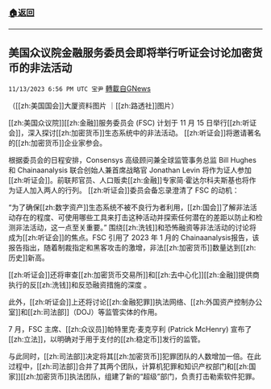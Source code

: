 ###  [:house:返回](README.md)
---


## 美国众议院金融服务委员会即将举行听证会讨论加密货币的非法活动
`11/13/2023 6:56 PM UTC 宝尹` [轉載自GNews](https://gnews.org/articles/1971975)

（[[zh:美国国会]]大厦资料图片 ｜[[zh:路透社]]图片）

[[zh:美国众议院]][[zh:金融]]服务委员会 (FSC) 计划于 11 月 15 日举行[[zh:听证会]]，深入探讨[[zh:加密货币]]生态系统中的非法活动。
[[zh:听证会]]将邀请著名的[[zh:加密货币]]企业家参会。

根据委员会的日程安排，Consensys 高级顾问兼全球监管事务总监 Bill Hughes 和 Chainaanalysis 联合创始人兼首席战略官 Jonathan Levin 将作为证人参加[[zh:听证会]]。前联邦官员、人口贩卖[[zh:金融]]专家简·霍达尔科夫斯基也将作为证人加入两人的行列。
[[zh:听证会]]委员会备忘录澄清了 FSC 的动机：

“为了确保[[zh:数字资产]]生态系统不被不良行为者利用，[[zh:国会]]了解非法活动存在的程度、可使用哪些工具来打击这种活动并探索任何潜在的差距以防止和检测非法活动，这一点至关重要。”
围绕[[zh:洗钱]]和恐怖融资等非法活动的讨论将成为[[zh:听证会]]的焦点。FSC 引用了 2023 年 1 月的 Chainaanalysis报告，该报告指出，随着制裁指定和黑客攻击的激增，非法[[zh:加密货币]]数量达到[[zh:历史]]新高。

[[zh:听证会]]还将审查[[zh:加密货币交易所]]和[[zh:去中心化]][[zh:金融]]提供商执行的反[[zh:洗钱]]和反恐融资措施的深度 。

此外，[[zh:听证会]]上还将讨论[[zh:金融犯罪]]执法网络、[[zh:外国资产控制办公室]]和[[zh:司法部]]（DOJ）等监管实体的作用。

7 月，FSC 主席、[[zh:众议员]]帕特里克·麦克亨利 (Patrick McHenry) 宣布了[[zh:立法]]，以明确对于用于支付的[[zh:稳定币]]发行的监管。

与此同时，[[zh:司法部]]决定将其[[zh:加密货币]]犯罪团队的人数增加一倍。在此过程中，[[zh:司法部]]合并了其两个团队，计算机犯罪和知识产权部门和[[zh:国家]][[zh:加密货币]]执法团队，组建了新的“超级”部门，负责打击勒索软件犯罪。

